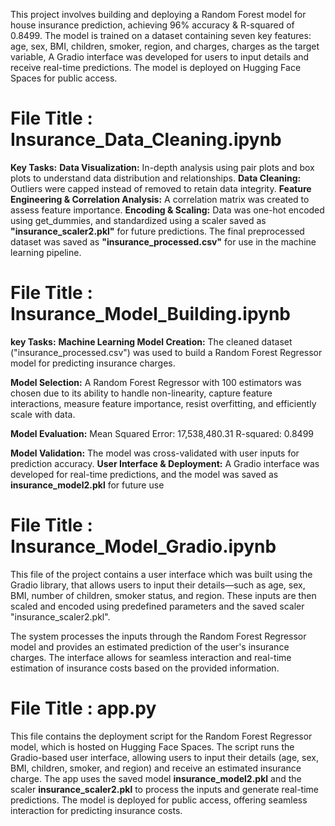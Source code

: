 This project involves building and deploying a Random Forest model for house insurance prediction, achieving 96% accuracy & R-squared of 0.8499. The model is trained on a dataset containing seven key features: age, sex, BMI, children, smoker, region, and charges, charges as the target variable, A Gradio interface was developed for users to input details and receive real-time predictions. The model is deployed on Hugging Face Spaces for public access.


# **File Title : Insurance_Data_Cleaning.ipynb**

**Key Tasks:**
**Data Visualization:** In-depth analysis using pair plots and box plots to understand data distribution and relationships.
**Data Cleaning:** Outliers were capped instead of removed to retain data integrity.
**Feature Engineering & Correlation Analysis:** A correlation matrix was created to assess feature importance.
**Encoding & Scaling:** Data was one-hot encoded using get_dummies, and standardized using a scaler saved as **"insurance_scaler2.pkl"** for future predictions.
The final preprocessed dataset was saved as **"insurance_processed.csv"** for use in the machine learning pipeline.

# **File Title : Insurance_Model_Building.ipynb**

**key Tasks:**
**Machine Learning Model Creation:** The cleaned dataset ("insurance_processed.csv") was used to build a Random Forest Regressor model for predicting insurance charges.

**Model Selection:** A Random Forest Regressor with 100 estimators was chosen due to its ability to handle non-linearity, capture feature interactions, measure feature importance, resist overfitting, and efficiently scale with data.

**Model Evaluation:**
Mean Squared Error: 17,538,480.31
R-squared: 0.8499

**Model Validation:** The model was cross-validated with user inputs for prediction accuracy.
**User Interface & Deployment:** A Gradio interface was developed for real-time predictions, and the model was saved as **insurance_model2.pkl** for future use

# **File Title : Insurance_Model_Gradio.ipynb**

This file of the project contains a user interface which was built using the Gradio library, that allows users to input their details—such as age, sex, BMI, number of children, smoker status, and region. These inputs are then scaled and encoded using predefined parameters and the saved scaler "insurance_scaler2.pkl".

The system processes the inputs through the Random Forest Regressor model and provides an estimated prediction of the user's insurance charges. The interface allows for seamless interaction and real-time estimation of insurance costs based on the provided information.

# **File Title : app.py**

This file contains the deployment script for the Random Forest Regressor model, which is hosted on Hugging Face Spaces. The script runs the Gradio-based user interface, allowing users to input their details (age, sex, BMI, children, smoker, and region) and receive an estimated insurance charge. The app uses the saved model **insurance_model2.pkl** and the scaler **insurance_scaler2.pkl** to process the inputs and generate real-time predictions. The model is deployed for public access, offering seamless interaction for predicting insurance costs.

















